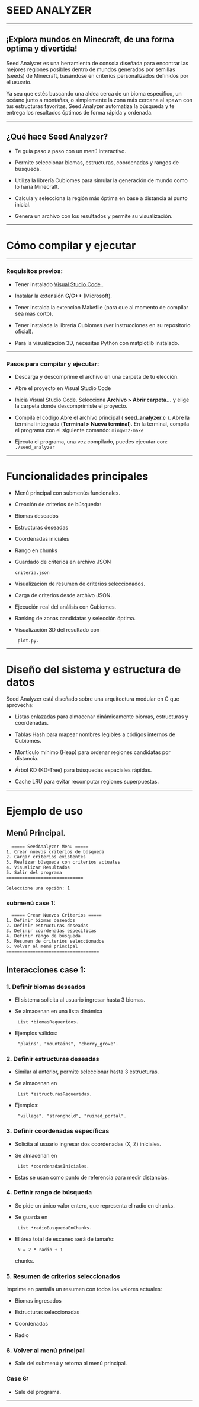 # SEED ANALYZER

---
## ¡Explora mundos en Minecraft, de una forma optima y divertida!

Seed Analyzer es una herramienta de consola diseñada para encontrar las mejores regiones posibles dentro de mundos generados por semillas (seeds) de Minecraft, basándose en criterios personalizados definidos por el usuario.

Ya sea que estés buscando una aldea cerca de un bioma específico, un océano junto a montañas, o simplemente la zona más cercana al spawn con tus estructuras favoritas, Seed Analyzer automatiza la búsqueda y te entrega los resultados óptimos de forma rápida y ordenada.

---
## ¿Qué hace Seed Analyzer?

- Te guía paso a paso con un menú interactivo.

- Permite seleccionar biomas, estructuras, coordenadas y rangos de búsqueda.

- Utiliza la librería Cubiomes para simular la generación de mundo como lo haría Minecraft.

- Calcula y selecciona la región más óptima en base a distancia al punto inicial.

- Genera un archivo con los resultados y permite su visualización.

---

#  Cómo compilar y ejecutar

---
### Requisitos previos:

- Tener instalado [Visual Studio Code](https://code.visualstudio.com/)..

- Instalar la extensión **C/C++** (Microsoft).

- Tener instalda la extencion Makefile (para que al momento de compilar sea mas corto).

- Tener instalada la librería Cubiomes (ver instrucciones en su repositorio oficial).

- Para la visualización 3D, necesitas Python con matplotlib instalado.

---
### Pasos para compilar y ejecutar:

- Descarga y descomprime el archivo en una carpeta de tu elección.
  
- Abre el proyecto en Visual Studio Code
  
- Inicia Visual Studio Code.
    Selecciona **Archivo > Abrir carpeta...** y elige la carpeta donde descomprimiste el proyecto.
  
- Compila el código
    Abre el archivo principal ( **seed_analyzer.c** ).
    Abre la terminal integrada (**Terminal > Nueva terminal**).
    En la terminal, compila el programa con el siguiente comando:
        ```
        mingw32-make
        ```
- Ejecuta el programa,
    una vez compilado, puedes ejecutar con:
        ```
        ./seed_analyzer
        ```

---
# Funcionalidades principales

 - Menú principal con submenús funcionales.

 - Creación de criterios de búsqueda:

 - Biomas deseados

 - Estructuras deseadas

 - Coordenadas iniciales

 - Rango en chunks

 - Guardado de criterios en archivo JSON 
      ```
      criteria.json
      ```

 - Visualización de resumen de criterios seleccionados.

 - Carga de criterios desde archivo JSON.

 - Ejecución real del análisis con Cubiomes.

 - Ranking de zonas candidatas y selección óptima.

 - Visualización 3D del resultado con 
    ```
     plot.py.
    ```
---
# Diseño del sistema y estructura de datos

Seed Analyzer está diseñado sobre una arquitectura modular en C que aprovecha:

 - Listas enlazadas para almacenar dinámicamente biomas, estructuras y coordenadas.

 - Tablas Hash para mapear nombres legibles a códigos internos de Cubiomes.

 - Montículo mínimo (Heap) para ordenar regiones candidatas por distancia.

 - Árbol KD (KD-Tree) para búsquedas espaciales rápidas.

 - Cache LRU para evitar recomputar regiones superpuestas.

---
# Ejemplo de uso

 ## Menú Principal.
 
  ```
    ===== SeedAnalyzer Menu =====
 1. Crear nuevos criterios de búsqueda
 2. Cargar criterios existentes
 3. Realizar búsqueda con criterios actuales
 4. Visualizar Resultados
 5. Salir del programa
 =============================

Seleccione una opción: 1
  ```
  ### submenú case 1: 
  ```
    ===== Crear Nuevos Criterios =====
 1. Definir biomas deseados
 2. Definir estructuras deseadas
 3. Definir coordenadas específicas
 4. Definir rango de búsqueda
 5. Resumen de criterios seleccionados
 6. Volver al menú principal
 ===================================
  ```
## Interacciones case 1:

### 1. Definir biomas deseados

- El sistema solicita al usuario ingresar hasta 3 biomas.

- Se almacenan en una lista dinámica 
    ```
     List *biomasRequeridos.
    ```

- Ejemplos válidos: 
    ```
     "plains", "mountains", "cherry_grove".
    ```
### 2. Definir estructuras deseadas

- Similar al anterior, permite seleccionar hasta 3 estructuras.

- Se almacenan en 
    ```
     List *estructurasRequeridas.
    ```

- Ejemplos: 
    ```
     "village", "stronghold", "ruined_portal".
    ```
### 3. Definir coordenadas específicas

- Solicita al usuario ingresar dos coordenadas (X, Z) iniciales.

- Se almacenan en 
    ```
     List *coordenadasIniciales.
    ```
- Estas se usan como punto de referencia para medir distancias.

### 4. Definir rango de búsqueda

 - Se pide un único valor entero, que representa el radio en chunks.

 - Se guarda en 
    ```
     List *radioBusquedaEnChunks.
    ```
 - El área total de escaneo será de tamaño: 
    ```
     N = 2 * radio + 1 
    ```
      chunks.

### 5. Resumen de criterios seleccionados

Imprime en pantalla un resumen con todos los valores actuales:

- Biomas ingresados

- Estructuras seleccionadas

- Coordenadas

- Radio

### 6. Volver al menú principal

 - Sale del submenú y retorna al menú principal.







   
 ### Case 6:

- Sale del programa.
   
---

